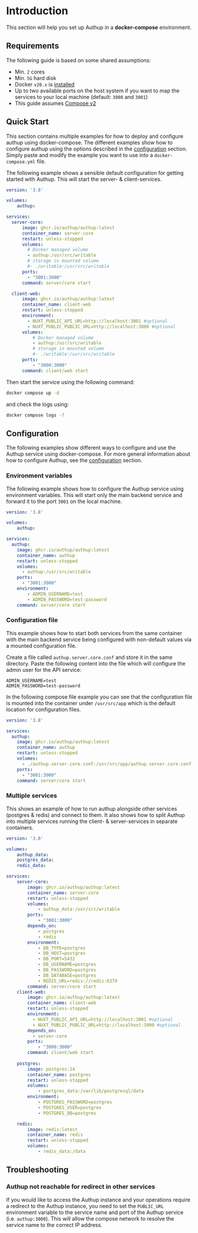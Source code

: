 # Introduction

This section will help you set up Authup in a **docker-compose** environment.

## Requirements
The following guide is based on some shared assumptions:

- Min. `2` cores
- Min. `5G` hard disk
- Docker `v20.x` is [installed](https://docs.docker.com/get-docker/)
- Up to two available ports on the host system if you want to map the services to your local machine (default: `3000` and `3001`)
- This guide assumes [Compose v2](https://docs.docker.com/compose/compose-file/)



## Quick Start

This section contains multiple examples for how to deploy and configure authup using docker-compose. The different 
examples show how to configure authup using the options described in the [configuration](./configuration) section. Simply
paste and modify the example you want to use into a `docker-compose.yml` file.

The following example shows a sensible default configuration for getting started with Authup. 
This will start the server- & client-services.

```yaml
version: '3.8'

volumes:
    authup:

services:
  server-core:
      image: ghcr.io/authup/authup:latest
      container_name: server-core
      restart: unless-stopped
      volumes:
        # Docker managed volume
        - authup:/usr/src/writable
        # storage in mounted volume
        #- ./writable:/usr/src/writable
      ports:
        - "3001:3000"
      command: server/core start

  client-web:
      image: ghcr.io/authup/authup:latest
      container_name: client-web
      restart: unless-stopped
      environment:
        - NUXT_PUBLIC_API_URL=http://localhost:3001 #optional
        - NUXT_PUBLIC_PUBLIC_URL=http://localhost:3000 #optional
      volumes:
          # Docker managed volume
          - authup:/usr/src/writable
          # storage in mounted volume
          #- ./writable:/usr/src/writable
      ports:
          - "3000:3000"
      command: client/web start
```

Then start the service using the following command:

```bash
docker compose up -d
```

and check the logs using:

```bash
docker compose logs -f
```

## Configuration

The following examples show different ways to configure and use the Authup service using docker-compose. For more general
information about how to configure Authup, see the [configuration](./configuration) section.

### Environment variables

The following example shows how to configure the Authup service using environment variables. This will start only the
main backend service and forward it to the port `3001` on the local machine.

```yaml
version: '3.8'

volumes:
    authup:

services:
  authup:
    image: ghcr.io/authup/authup:latest
    container_name: authup
    restart: unless-stopped
    volumes:
      - authup:/usr/src/writable
    ports:
      - "3001:3000"
    environment:
        - ADMIN_USERNAME=test
        - ADMIN_PASSWORD=test-password
    command: server/core start
```


### Configuration file

This example shows how to start both services from the same container with the main backend service being configured with non-default
values via a mounted configuration file.

Create a file called `authup.server.core.conf` and store it in the same directory. Paste the following content into 
the file which will configure the admin user for the API service:

```dotenv
ADMIN_USERNAME=test
ADMIN_PASSWORD=test-password
```

In the following compose file example you can see that the
configuration file is mounted into the container under `/usr/src/app` which is the default location for 
configuration files.

```yaml
version: '3.8'

services:
  authup:
    image: ghcr.io/authup/authup:latest
    container_name: authup
    restart: unless-stopped
    volumes:
      - ./authup.server.core.conf:/usr/src/app/authup.server.core.conf
    ports:
      - "3001:3000"
    command: server/core start

```


### Multiple services

This shows an example of how to run authup alongside other services (postgres & redis) and connect to them. It also shows how to split 
Authup into multiple services running the client- & server-services in separate containers.

```yaml
version: '3.8'

volumes:
    authup_data:
    postgres_data:
    redis_data:

services:
    server-core:
        image: ghcr.io/authup/authup:latest
        container_name: server-core
        restart: unless-stopped
        volumes:
            - authup_data:/usr/src/writable
        ports:
            - "3001:3000"
        depends_on:
            - postgres
            - redis
        environment:
            - DB_TYPE=postgres
            - DB_HOST=postgres
            - DB_PORT=5432
            - DB_USERNAME=postgres
            - DB_PASSWORD=postgres
            - DB_DATABASE=postgres
            - REDIS_URL=redis://redis:6379
        command: server/core start
    client-web:
        image: ghcr.io/authup/authup:latest
        container_name: client-web
        restart: unless-stopped
        environment:
          - NUXT_PUBLIC_API_URL=http://localhost:3001 #optional
          - NUXT_PUBLIC_PUBLIC_URL=http://localhost:3000 #optional
        depends_on:
          - server-core
        ports:
            - "3000:3000"
        command: client/web start
    
    postgres:
        image: postgres:14
        container_name: postgres
        restart: unless-stopped
        volumes:
            - postgres_data:/var/lib/postgresql/data
        environment:
            - POSTGRES_PASSWORD=postgres
            - POSTGRES_USER=postgres
            - POSTGRES_DB=postgres

    redis:
        image: redis:latest
        container_name: redis
        restart: unless-stopped
        volumes:
            - redis_data:/data

```

## Troubleshooting
### Authup not reachable for redirect in other services
If you would like to access the Authup instance and your operations require a redirect to the Authup instance, you need to
set the `PUBLIC_URL` environment variable to the service name and port of the Authup service (i.e. `authup:3000`). This will
allow the compose network to resolve the service name to the correct IP address.



